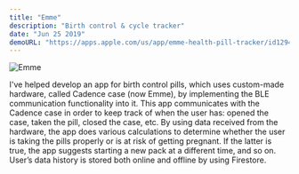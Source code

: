 ```yaml
---
title: "Emme"
description: "Birth control & cycle tracker"
date: "Jun 25 2019"
demoURL: "https://apps.apple.com/us/app/emme-health-pill-tracker/id1294152287?pt=118832974&ct=emme_website"
---
```


![Emme](/images/emme.png)

I've helped develop an app for birth control pills, which uses custom-made hardware, called Cadence case (now Emme), by implementing the BLE communication functionality into it. This app communicates with the Cadence case in order to keep track of when the user has: opened the case, taken the pill, closed the case, etc. By using data received from the hardware, the app does various calculations to determine whether the user is taking the pills properly or is at risk of getting pregnant. If the latter is true, the app suggests starting a new pack at a different time, and so on. User’s data history is stored both online and offline by using Firestore.